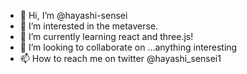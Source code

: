 - 👋 Hi, I’m @hayashi-sensei
- 👀 I’m interested in the metaverse.
- 🌱 I’m currently learning react and three.js!
- 💞️ I’m looking to collaborate on ...anything interesting
- 📫 How to reach me on twitter @hayashi_sensei1

<!---
hayashi-sensei/hayashi-sensei is a ✨ special ✨ repository because its `README.md` (this file) appears on your GitHub profile.
You can click the Preview link to take a look at your changes.
--->
